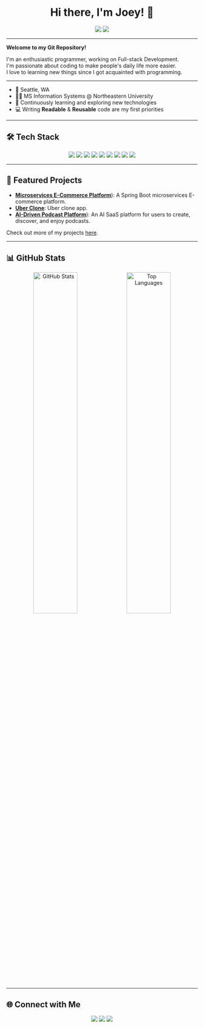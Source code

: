 <!-- Header -->
<h1 align="center">Hi there, I'm Joey! 👋</h1>

<p align="center">
  <a href="https://github.com/zysea23"><img src="https://img.shields.io/github/followers/zysea23?label=Follow&style=social"></a>
  <a href="mailto:yuzhang6767@gmail.com"><img src="https://img.shields.io/badge/Email-Contact-blue"></a>
</p>

---

<!-- Introduction -->
**Welcome to my Git Repository!**

I'm an enthusiastic programmer, working on Full-stack Development. </br>
I'm passionate about coding to make people's daily life more easier.</br>
I love to learning new things since I got acquainted with programming.</br>

---

<!-- About Me Section -->
- 📍 Seattle, WA
- 👨‍💻 MS Information Systems @ Northeastern University
- 🌱 Continuously learning and exploring new technologies
- 💻 Writing **Readable** & **Reusable** code are my first priorities
---

<!-- Tech Stack Section -->
## 🛠️ Tech Stack
<p align="center">
  <img src="https://img.shields.io/badge/Java-ED8B00?style=for-the-badge&logo=java&logoColor=white"/>
  <img src="https://img.shields.io/badge/Python-3776AB?style=for-the-badge&logo=python&logoColor=white"/>
  <img src="https://img.shields.io/badge/JavaScript-323330?style=for-the-badge&logo=javascript&logoColor=F7DF1E"/>
  <img src="https://img.shields.io/badge/TypeScript-007ACC?style=for-the-badge&logo=typescript&logoColor=white"/>
  <img src="https://img.shields.io/badge/React-20232A?style=for-the-badge&logo=react&logoColor=61DAFB"/>
  <img src="https://img.shields.io/badge/Node.js-43853D?style=for-the-badge&logo=node-dot-js&logoColor=white"/>
  <img src="https://img.shields.io/badge/Spring_Boot-6DB33F?style=for-the-badge&logo=spring-boot&logoColor=white"/>
  <img src="https://img.shields.io/badge/Docker-2496ED?style=for-the-badge&logo=docker&logoColor=white"/>
  <img src="https://img.shields.io/badge/PostgreSQL-336791?style=for-the-badge&logo=postgresql&logoColor=white"/>
</p>

---

<!-- Projects Section -->
## 🚀 Featured Projects
- [**Microservices E-Commerce Platform**](https://github.com/zysea23/Microservices-E-Commerce-Platform)): A Spring Boot microservices E-commerce platform.
- [**Uber Clone**](https://github.com/zysea23/uber-clone): Uber clone app.
- [**AI-Driven Podcast Platform**](https://github.com/zysea23/AI-podcast)): An AI SaaS platform for users to create, discover, and enjoy podcasts.

Check out more of my projects [here](https://github.com/zysea23?tab=repositories).

---

<!-- GitHub Stats Section -->
## 📊 GitHub Stats

<p align="center">
  <img src="https://github-readme-stats.vercel.app/api?username=zysea23&show_icons=true&theme=radical" alt="GitHub Stats" width="48%">
  <img src="https://github-readme-stats.vercel.app/api/top-langs/?username=zysea23&layout=compact&theme=radical" alt="Top Languages" width="48%">
</p>

---

<!-- Social Links Section -->
## 🌐 Connect with Me
<p align="center">
  <a href="https://linkedin.com/in/yuzhang67"><img src="https://img.shields.io/badge/LinkedIn-blue?style=for-the-badge&logo=linkedin"></a>
  <a href="https://twitter.com/your-twitter"><img src="https://img.shields.io/badge/Twitter-1DA1F2?style=for-the-badge&logo=twitter&logoColor=white"></a>
  <a href="mailto:youremail@example.com"><img src="https://img.shields.io/badge/Email-Contact-blue?style=for-the-badge&logo=gmail"></a>
</p>
